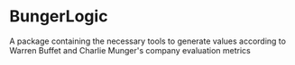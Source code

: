 # BungerLogic
A package containing the necessary tools to generate values according to Warren Buffet and Charlie Munger's company evaluation metrics
